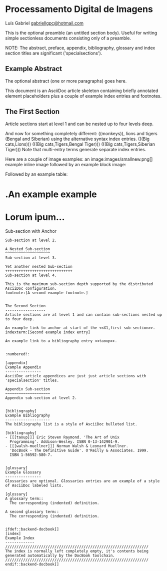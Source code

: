 # Processamento Digital de Imagens

Luís Gabriel <gabriellgpc@hotmail.com>

This is the optional preamble (an untitled section body). Useful for
writing simple sectionless documents consisting only of a preamble.

NOTE: The abstract, preface, appendix, bibliography, glossary and
index section titles are significant ('specialsections').

Example Abstract
----------------
The optional abstract (one or more paragraphs) goes here.

This document is an AsciiDoc article skeleton containing briefly
annotated element placeholders plus a couple of example index entries
and footnotes.

The First Section
-----------------
Article sections start at level 1 and can be nested up to four levels
deep.

And now for something completely different: ((monkeys)), lions and
tigers (Bengal and Siberian) using the alternative syntax index
entries.
(((Big cats,Lions)))
(((Big cats,Tigers,Bengal Tiger)))
(((Big cats,Tigers,Siberian Tiger)))
Note that multi-entry terms generate separate index entries.

Here are a couple of image examples: an image:images/smallnew.png[]
example inline image followed by an example block image:

Followed by an example table:


.An example example
===============================================
Lorum ipum...
===============================================

Sub-section with Anchor
~~~~~~~~~~~~~~~~~~~~~~~
Sub-section at level 2.

A Nested Sub-section
^^^^^^^^^^^^^^^^^^^^
Sub-section at level 3.

Yet another nested Sub-section
++++++++++++++++++++++++++++++
Sub-section at level 4.

This is the maximum sub-section depth supported by the distributed
AsciiDoc configuration.
footnote:[A second example footnote.]


The Second Section
------------------
Article sections are at level 1 and can contain sub-sections nested up
to four deep.

An example link to anchor at start of the <<X1,first sub-section>>.
indexterm:[Second example index entry]

An example link to a bibliography entry <<taoup>>.


:numbered!:

[appendix]
Example Appendix
----------------
AsciiDoc article appendices are just just article sections with
'specialsection' titles.

Appendix Sub-section
~~~~~~~~~~~~~~~~~~~~
Appendix sub-section at level 2.


[bibliography]
Example Bibliography
--------------------
The bibliography list is a style of AsciiDoc bulleted list.

[bibliography]
- [[[taoup]]] Eric Steven Raymond. 'The Art of Unix
  Programming'. Addison-Wesley. ISBN 0-13-142901-9.
- [[[walsh-muellner]]] Norman Walsh & Leonard Muellner.
  'DocBook - The Definitive Guide'. O'Reilly & Associates. 1999.
  ISBN 1-56592-580-7.


[glossary]
Example Glossary
----------------
Glossaries are optional. Glossaries entries are an example of a style
of AsciiDoc labeled lists.

[glossary]
A glossary term::
  The corresponding (indented) definition.

A second glossary term::
  The corresponding (indented) definition.


ifdef::backend-docbook[]
[index]
Example Index
-------------
////////////////////////////////////////////////////////////////
The index is normally left completely empty, it's contents being
generated automatically by the DocBook toolchain.
////////////////////////////////////////////////////////////////
endif::backend-docbook[]
